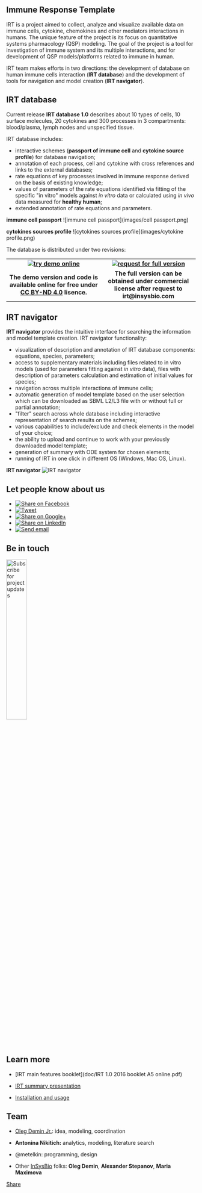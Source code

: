 
## Immune Response Template

IRT is a project aimed to collect, analyze and visualize available data on immune cells, cytokine, chemokines and other mediators interactions in humans. The unique feature of the project is its focus on quantitative systems pharmacology (QSP) modeling. The goal of the project is a tool for investigation of immune system and its multiple interactions, and for development of QSP models/platforms related to immune in human.

IRT team makes efforts in two directions: the development of database on human immune cells interaction (**IRT database**) and the development of tools for navigation and model creation (**IRT navigator**).

## IRT database

Current release **IRT database 1.0** describes about 10 types of cells, 10 surface molecules, 20 cytokines and 300 processes in 3 compartments: blood/plasma, lymph nodes and unspecified tissue.

IRT database includes:

* interactive schemes (**passport of immune cell** and **cytokine source profile**) for database navigation;
* annotation of each process, cell and cytokine with cross references and links to the external databases;
* rate equations of key processes involved in immune response derived on the basis of existing knowledge; 
* values of parameters of the rate equations identified via fitting of the specific "in vitro" models against _in vitro_ data or calculated using _in vivo_ data measured for **healthy human**;
* extended annotation of rate equations and parameters.

**immune cell passport**
![immune cell passport](images/cell passport.png)

**cytokines sources profile**
![cytokines sources profile](images/cytokine profile.png)

The database is distributed under two revisions:

<table style="width:100%;text-align: center;font-weight: bold;border-width:0px;">
<tr>
<td style="border-width:0px;width:50%;"><a href="online"><img alt="try demo online" src="images/1/demo_button.svg"></a></td>
<td style="border-width:0px;width:50%;">
  <a href="mailto:IRT%20team<irt@insysbio.com>?subject=Request%20for%20Immune%20Response%20Template&body=I'd%20like%20to%20request%20for%20Immune%20Response%20Template full version">
    <img alt="request for full version" src="images/1/full_button.svg">
  </a>
</td>
</tr>
<tr>
<td style="border-width:0px;width:50%;">The demo version and code is available online for free under <a href="https://creativecommons.org/licenses/by-nd/4.0/legalcode">CC BY-ND 4.0</a> lisence.</td>
<td style="border-width:0px;width:50%;">The full version can be obtained under commercial license after request to <b>irt@insysbio.com</b></td>
</tr>
</table>

## IRT navigator

**IRT navigator** provides the intuitive interface for searching the information and model template creation.  IRT navigator functionality:

* visualization of description and annotation of IRT database components: equations, species, parameters;
* access to supplementary materials including files related to in vitro models (used for parameters fitting against _in vitro_ data), files with description of parameters calculation and estimation of initial values for species;
* navigation across multiple interactions of immune cells;
* automatic generation of model template based on the user selection which can be downloaded as SBML L2/L3 file with or without full or partial annotation;
* "filter" search across whole database including interactive representation of search results on the schemes;
* various capabilities to include/exclude and check elements in the model of your choice;
* the ability to upload and continue to work with your previously downloaded model template;
* generation of summary with ODE system for chosen elements;
* running of IRT in one click in different OS (Windows, Mac OS, Linux).

**IRT navigator**
![IRT navigator](images/general_view.png)

## Let people know about us

<ul class="share-buttons">
  <li>
    <a href="https://www.facebook.com/sharer/sharer.php?u=irt.insysbio.com" title="Share on Facebook" target="_blank">
      <img alt="Share on Facebook" src="images/social_flat_rounded_rects_svg/Facebook.svg">
    </a>
  </li>
  <li>
    <a href="https://twitter.com/intent/tweet?ref_src=twsrc%5Etfw&text=Immune%20Response%20Template%20demo%20online&url=http%3A%2F%2Firt.insysbio.com&via=insysbio" target="_blank" title="Tweet">
      <img alt="Tweet" src="images/social_flat_rounded_rects_svg/Twitter.svg">
    </a>
  </li>
  <li>
    <a href="https://plus.google.com/share?url=http://irt.insysbio.com" target="_blank" title="Share on Google+">
      <img alt="Share on Google+" src="images/social_flat_rounded_rects_svg/Google+.svg">
    </a>
  </li>
  <li>
    <a href="http://www.linkedin.com/shareArticle?mini=true&url=https://irt.insysbio.com&title=Immune%20Response%20Template%20online&summary=annotation%20and%20numerical%20description%20of%20immune%20response%20in%20humans&source=http://irt.insysbio.com" target="_blank" title="Share on LinkedIn">
      <img alt="Share on LinkedIn" src="images/social_flat_rounded_rects_svg/LinkedIn.svg">
    </a>
  </li>
  <li>
    <a href="mailto:?subject=Re%3A%20Immune%20Response%20Template&body=For%20your%20attention
Immune Response Template: annotation%20and%20numerical%20description%20of%20immune%20response%20in%20humans
http%3A%2F%2Firt.insysbio.com" target="_blank" title="Send email">
      <img alt="Send email" src="images/social_flat_rounded_rects_svg/Email.svg">
    </a>
  </li>
</ul>

## Be in touch

<a href="http://eepurl.com/b8w-v5" target="_blank"><img alt="Subscribe for project updates" src="images/1/subscribe_button.svg" style="width:33%;"></a>

## Learn more

* [IRT main features booklet](doc/IRT 1.0 2016 booklet A5 online.pdf)

* [IRT summary presentation](doc/160901_IRT_presentation_ISB.pdf)

* [Installation and usage](online/README.txt)

## Team

- [Oleg Demin Jr.](https://www.linkedin.com/in/demin-jr "LinkedIn profile"): idea, modeling, coordination

- **Antonina Nikitich:** analytics, modeling, literature search

- @metelkin: programming, design

- Other [InSysBio](http://insysbio.com "InSysBio home page") folks: **Oleg Demin**, **Alexander Stepanov**, **Maria Maximova**

<div class="fb-share-button" data-href="http://irt.insysbio.com" data-layout="button_count" data-size="small" data-mobile-iframe="false"><a class="fb-xfbml-parse-ignore" target="_blank" href="https://www.facebook.com/sharer/sharer.php?u=http%3A%2F%2Firt.insysbio.com%2F&amp;src=sdkpreparse">Share</a></div>